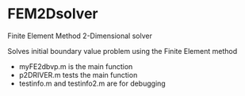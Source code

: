 # FEM2Dsolver
Finite Element Method 2-Dimensional solver

Solves initial boundary value problem using the Finite Element method

- myFE2dbvp.m is the main function
- p2DRIVER.m tests the main function 
- testinfo.m and testinfo2.m are for debugging